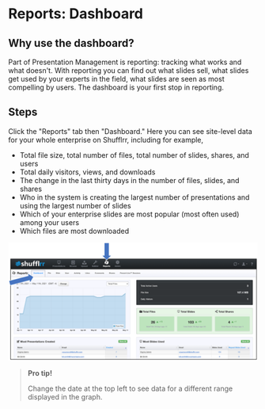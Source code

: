 # Reports: Dashboard

## Why use the dashboard?

Part of Presentation Management is reporting: tracking what works and what doesn't. With reporting you can find out what slides sell, what slides get used by your experts in the field, what slides are seen as most compelling by users. The dashboard is your first stop in reporting. 

## Steps

Click the "Reports" tab then "Dashboard." Here you can see site-level data for your whole enterprise on Shufflrr, including for example,  
* Total file size, total number of files, total number of slides, shares, and users
* Total daily visitors, views, and downloads
* The change in the last thirty days in the number of files, slides, and shares
* Who in the system is creating the largest number of presentations and using the largest number of slides
* Which of your enterprise slides are most popular (most often used) among your users
* Which files are most downloaded

![Reporting Dashboard](img/reports-dashboard.png)

> **Pro tip!**
> 
> Change the date at the top left to see data for a different range displayed in the graph. 